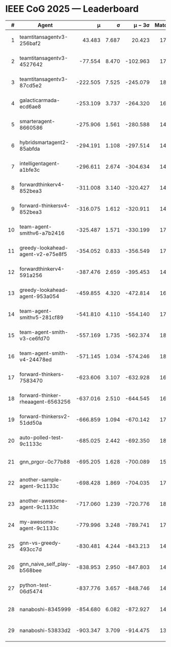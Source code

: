 # IEEE CoG 2025 — Leaderboard

| # | Agent | μ | σ | μ − 3σ | Matches | Updated |
|---:|---|---:|---:|---:|---:|---|
| 1 | teamtitansagentv3-256baf2 | 43.483 | 7.687 | 20.423 | 17776 | 2025-08-24 04:52 |
| 2 | teamtitansagentv3-4527642 | -77.554 | 8.470 | -102.963 | 17470 | 2025-08-24 04:52 |
| 3 | teamtitansagentv3-87cd5e2 | -222.505 | 7.525 | -245.079 | 18806 | 2025-08-24 04:52 |
| 4 | galacticarmada-ecd6ae8 | -253.109 | 3.737 | -264.320 | 16520 | 2025-08-24 04:52 |
| 5 | smarteragent-8660586 | -275.906 | 1.561 | -280.588 | 14920 | 2025-08-24 04:52 |
| 6 | hybridsmartagent2-85abfda | -294.191 | 1.108 | -297.514 | 14926 | 2025-08-24 04:52 |
| 7 | intelligentagent-a1bfe3c | -296.611 | 2.674 | -304.634 | 14949 | 2025-08-24 04:52 |
| 8 | forwardthinkerv4-852bea3 | -311.008 | 3.140 | -320.427 | 14430 | 2025-08-24 04:52 |
| 9 | forward-thinkersv4-852bea3 | -316.075 | 1.612 | -320.911 | 14452 | 2025-08-24 04:52 |
| 10 | team-agent-smithv6-a7b2416 | -325.487 | 1.571 | -330.199 | 17720 | 2025-08-24 04:52 |
| 11 | greedy-lookahead-agent-v2-e75e8f5 | -354.052 | 0.833 | -356.549 | 17948 | 2025-08-24 04:52 |
| 12 | forwardthinkerv4-591a256 | -387.476 | 2.659 | -395.453 | 14575 | 2025-08-24 04:52 |
| 13 | greedy-lookahead-agent-953a054 | -459.855 | 4.320 | -472.814 | 16568 | 2025-08-24 04:52 |
| 14 | team-agent-smithv5-281cf89 | -541.810 | 4.110 | -554.140 | 17460 | 2025-08-24 04:52 |
| 15 | team-agent-smith-v3-ce6fd70 | -557.169 | 1.735 | -562.374 | 18742 | 2025-08-24 04:52 |
| 16 | team-agent-smith-v4-24478ed | -571.145 | 1.034 | -574.246 | 18082 | 2025-08-24 04:52 |
| 17 | forward-thinkers-7583470 | -623.606 | 3.107 | -632.928 | 16200 | 2025-08-24 04:52 |
| 18 | forward-thinker-rheaagent-6563256 | -637.016 | 2.510 | -644.545 | 16864 | 2025-08-24 04:52 |
| 19 | forward-thinkersv2-51dd50a | -666.859 | 1.094 | -670.142 | 17044 | 2025-08-24 04:52 |
| 20 | auto-polled-test-9c1133c | -685.025 | 2.442 | -692.350 | 18500 | 2025-08-24 04:52 |
| 21 | gnn_prgcr-0c77b88 | -695.205 | 1.628 | -700.089 | 15840 | 2025-08-24 04:52 |
| 22 | another-sample-agent-9c1133c | -698.428 | 1.869 | -704.035 | 17780 | 2025-08-24 04:52 |
| 23 | another-awesome-agent-9c1133c | -717.060 | 1.239 | -720.776 | 18820 | 2025-08-24 04:52 |
| 24 | my-awesome-agent-9c1133c | -779.996 | 3.248 | -789.741 | 17560 | 2025-08-24 04:52 |
| 25 | gnn-vs-greedy-493cc7d | -830.481 | 4.244 | -843.213 | 14140 | 2025-08-24 04:52 |
| 26 | gnn_naive_self_play-b568bee | -838.953 | 2.950 | -847.803 | 14000 | 2025-08-24 04:52 |
| 27 | python-test-06d5474 | -837.776 | 3.657 | -848.746 | 14310 | 2025-08-24 04:52 |
| 28 | nanaboshi-8345999 | -854.680 | 6.082 | -872.927 | 14630 | 2025-08-24 04:52 |
| 29 | nanaboshi-53833d2 | -903.347 | 3.709 | -914.475 | 13680 | 2025-08-24 04:52 |
